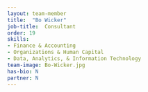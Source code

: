 ```yaml
---
layout: team-member
title:  "Bo Wicker"
job-title:  Consultant
order: 19
skills:
- Finance & Accounting
- Organizations & Human Capital
- Data, Analytics, & Information Technology
team-image: Bo-Wicker.jpg
has-bio: N
partner: N
---
```

